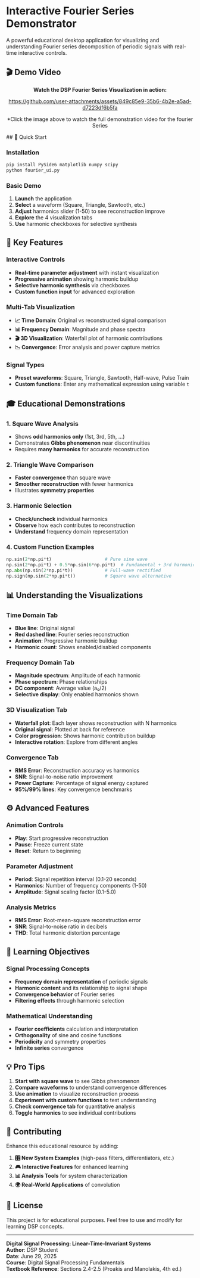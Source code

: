 # Interactive Fourier Series Demonstrator

A powerful educational desktop application for visualizing and understanding Fourier series decomposition of periodic signals with real-time interactive controls.

## 🎬 Demo Video

<div align="center">

**Watch the DSP Fourier Series Visualization in action:**

https://github.com/user-attachments/assets/849c85e9-35b6-4b2e-a5ad-d7223df6b5fa


*Click the image above to watch the full demonstration video for the fourier Series 

</div>
## 🚀 Quick Start

### Installation
```bash
pip install PySide6 matplotlib numpy scipy
python fourier_ui.py
```

### Basic Demo
1. **Launch** the application
2. **Select** a waveform (Square, Triangle, Sawtooth, etc.)
3. **Adjust** harmonics slider (1-50) to see reconstruction improve
4. **Explore** the 4 visualization tabs
5. **Use** harmonic checkboxes for selective synthesis

## 🎯 Key Features

### Interactive Controls
- **Real-time parameter adjustment** with instant visualization
- **Progressive animation** showing harmonic buildup
- **Selective harmonic synthesis** via checkboxes
- **Custom function input** for advanced exploration

### Multi-Tab Visualization
- **📈 Time Domain**: Original vs reconstructed signal comparison
- **📊 Frequency Domain**: Magnitude and phase spectra
- **🎬 3D Visualization**: Waterfall plot of harmonic contributions  
- **📉 Convergence**: Error analysis and power capture metrics

### Signal Types
- **Preset waveforms**: Square, Triangle, Sawtooth, Half-wave, Pulse Train
- **Custom functions**: Enter any mathematical expression using variable `t`

## 🎓 Educational Demonstrations

### 1. Square Wave Analysis
- Shows **odd harmonics only** (1st, 3rd, 5th, ...)
- Demonstrates **Gibbs phenomenon** near discontinuities
- Requires **many harmonics** for accurate reconstruction

### 2. Triangle Wave Comparison
- **Faster convergence** than square wave
- **Smoother reconstruction** with fewer harmonics
- Illustrates **symmetry properties**

### 3. Harmonic Selection
- **Check/uncheck** individual harmonics
- **Observe** how each contributes to reconstruction
- **Understand** frequency domain representation

### 4. Custom Function Examples
```python
np.sin(2*np.pi*t)                    # Pure sine wave
np.sin(2*np.pi*t) + 0.5*np.sin(6*np.pi*t)  # Fundamental + 3rd harmonic
np.abs(np.sin(2*np.pi*t))            # Full-wave rectified
np.sign(np.sin(2*np.pi*t))           # Square wave alternative
```

## 📊 Understanding the Visualizations

### Time Domain Tab
- **Blue line**: Original signal
- **Red dashed line**: Fourier series reconstruction
- **Animation**: Progressive harmonic buildup
- **Harmonic count**: Shows enabled/disabled components

### Frequency Domain Tab
- **Magnitude spectrum**: Amplitude of each harmonic
- **Phase spectrum**: Phase relationships
- **DC component**: Average value (a₀/2)
- **Selective display**: Only enabled harmonics shown

### 3D Visualization Tab
- **Waterfall plot**: Each layer shows reconstruction with N harmonics
- **Original signal**: Plotted at back for reference
- **Color progression**: Shows harmonic contribution buildup
- **Interactive rotation**: Explore from different angles

### Convergence Tab
- **RMS Error**: Reconstruction accuracy vs harmonics
- **SNR**: Signal-to-noise ratio improvement
- **Power Capture**: Percentage of signal energy captured
- **95%/99% lines**: Key convergence benchmarks

## ⚙️ Advanced Features

### Animation Controls
- **Play**: Start progressive reconstruction
- **Pause**: Freeze current state
- **Reset**: Return to beginning

### Parameter Adjustment
- **Period**: Signal repetition interval (0.1-20 seconds)
- **Harmonics**: Number of frequency components (1-50)
- **Amplitude**: Signal scaling factor (0.1-5.0)

### Analysis Metrics
- **RMS Error**: Root-mean-square reconstruction error
- **SNR**: Signal-to-noise ratio in decibels
- **THD**: Total harmonic distortion percentage

## 🎯 Learning Objectives

### Signal Processing Concepts
- **Frequency domain representation** of periodic signals
- **Harmonic content** and its relationship to signal shape
- **Convergence behavior** of Fourier series
- **Filtering effects** through harmonic selection

### Mathematical Understanding
- **Fourier coefficients** calculation and interpretation
- **Orthogonality** of sine and cosine functions
- **Periodicity** and symmetry properties
- **Infinite series** convergence

## 💡 Pro Tips

1. **Start with square wave** to see Gibbs phenomenon
2. **Compare waveforms** to understand convergence differences
3. **Use animation** to visualize reconstruction process
4. **Experiment with custom functions** to test understanding
5. **Check convergence tab** for quantitative analysis
6. **Toggle harmonics** to see individual contributions

## 🤝 Contributing

Enhance this educational resource by adding:
1. **🎛️ New System Examples** (high-pass filters, differentiators, etc.)
2. **🎮 Interactive Features** for enhanced learning
3. **📊 Analysis Tools** for system characterization
4. **🌍 Real-World Applications** of convolution

## 📄 License

This project is for educational purposes. Feel free to use and modify for learning DSP concepts.

---

**Digital Signal Processing: Linear-Time-Invariant Systems**  
**Author**: DSP Student  
**Date**: June 29, 2025  
**Course**: Digital Signal Processing Fundamentals  
**Textbook Reference**: Sections 2.4-2.5 (Proakis and Manolakis, 4th ed.)
